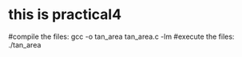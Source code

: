 # this is practical4
#compile the files: gcc -o tan_area tan_area.c -lm
#execute the files: ./tan_area